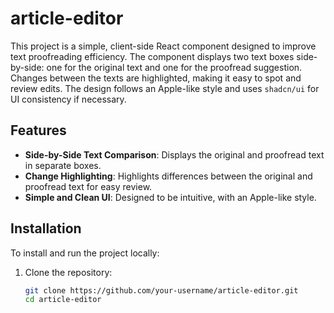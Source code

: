 # article-editor

This project is a simple, client-side React component designed to improve text proofreading efficiency. The component displays two text boxes side-by-side: one for the original text and one for the proofread suggestion. Changes between the texts are highlighted, making it easy to spot and review edits. The design follows an Apple-like style and uses `shadcn/ui` for UI consistency if necessary.

## Features

- **Side-by-Side Text Comparison**: Displays the original and proofread text in separate boxes.
- **Change Highlighting**: Highlights differences between the original and proofread text for easy review.
- **Simple and Clean UI**: Designed to be intuitive, with an Apple-like style.

## Installation

To install and run the project locally:

1. Clone the repository:
   ```bash
   git clone https://github.com/your-username/article-editor.git
   cd article-editor
